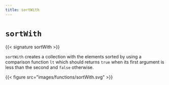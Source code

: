 ```yaml
---
title: sortWith
---
```


# `sortWith`

{{< signature sortWith >}}

`sortWith` creates a collection with the elements sorted by using a comparison function `lt` which should returns `true` when its first argument is less than the second and `false` otherwise.

{{< figure src="images/functions/sortWith.svg" >}}
